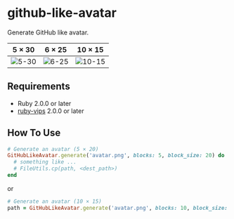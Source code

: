 # github-like-avatar
Generate GitHub like avatar.

|5 × 30|6 × 25|10 × 15|
|:-:|:-:|:-:|
|![5-30](https://user-images.githubusercontent.com/47803499/156241136-cc2f04e7-ea72-41d4-9a55-58d1a2874d53.png)|![6-25](https://user-images.githubusercontent.com/47803499/156241634-90c0c019-330e-41c1-85cd-10ea77665550.png)|![10-15](https://user-images.githubusercontent.com/47803499/156241101-2c65e612-b744-4311-b4e1-fe17667e0eb8.png)|

## Requirements

- Ruby 2.0.0 or later
- [ruby-vips](https://github.com/libvips/ruby-vips) 2.0.0 or later

## How To Use

```rb
# Generate an avatar (5 × 20)
GitHubLikeAvatar.generate('avatar.png', blocks: 5, block_size: 20) do |path|
  # something like ...
  # FileUtils.cp(path, <dest_path>)
end
```

or

```rb
# Generate an avatar (10 × 15)
path = GitHubLikeAvatar.generate('avatar.png', blocks: 10, block_size: 15)
```
